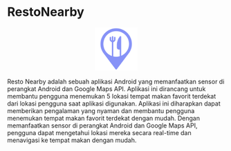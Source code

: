 # RestoNearby

<p align="center">
    <a href="https://im-rgsan.com" target="_blank">
        <img src="app/src/main/res/drawable-v24/restaurant_location.png" width="100">
    </a>
</p>

Resto Nearby adalah sebuah aplikasi Android yang memanfaatkan sensor di perangkat Android dan Google Maps API. Aplikasi ini dirancang untuk membantu pengguna menemukan 5 lokasi tempat makan favorit terdekat dari lokasi pengguna saat aplikasi digunakan. Aplikasi ini diharapkan dapat memberikan pengalaman yang nyaman dan membantu pengguna menemukan tempat makan favorit terdekat dengan mudah. Dengan memanfaatkan sensor di perangkat Android dan Google Maps API, pengguna dapat mengetahui lokasi mereka secara real-time dan menavigasi ke tempat makan dengan mudah.
